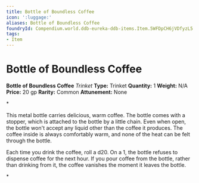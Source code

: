 ```yaml
---
title: Bottle of Boundless Coffee
icon: ':luggage:'
aliases: Bottle of Boundless Coffee
foundryId: Compendium.world.ddb-eureka-ddb-items.Item.5WFDpCH6jVDfyzL5
tags:
- Item
---
```


# Bottle of Boundless Coffee

**Bottle of Boundless Coffee**
_Trinket_
**Type:** Trinket
**Quantity:** 1
**Weight:** N/A
**Price:** 20 gp
**Rarity:** Common
**Attunement:** None

*<p>This metal bottle carries delicious, warm coffee. The bottle comes with a stopper, which is attached to the bottle by a little chain. Even when open, the bottle won't accept any liquid other than the coffee it produces. The coffee inside is always comfortably warm, and none of the heat can be felt through the bottle.

Each time you drink the coffee, roll a d20. On a 1, the bottle refuses to dispense coffee for the next hour. If you pour coffee from the bottle, rather than drinking from it, the coffee vanishes the moment it leaves the bottle.</p>*